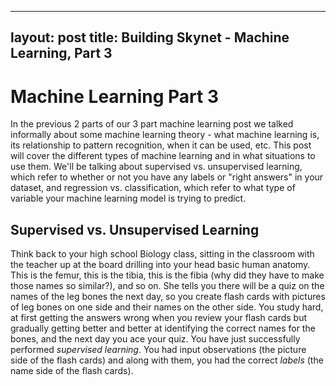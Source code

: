 
---
layout: post
title: Building Skynet - Machine Learning, Part 3
---
# Machine Learning Part 3

In the previous 2 parts of our 3 part machine learning post we talked informally about some machine learning theory - what machine learning is, its relationship to pattern recognition, when it can be used, etc. This post will cover the different types of machine learning and in what situations to use them. We'll be talking about supervised vs. unsupervised learning, which refer to whether or not you have any labels or "right answers" in your dataset, and regression vs. classification, which refer to what type of variable your machine learning model is trying to predict.

## Supervised vs. Unsupervised Learning

Think back to your high school Biology class, sitting in the classroom with the teacher up at the board drilling into your head basic human anatomy. This is the femur, this is the tibia, this is the fibia (why did they have to make those names so similar?), and so on. She tells you there will be a quiz on the names of the leg bones the next day, so you create flash cards with pictures of leg bones on one side and their names on the other side. You study hard, at first getting the answers wrong when you review your flash cards but gradually getting better and better at identifying the correct names for the bones, and the next day you ace your quiz. You have just successfully performed *supervised learning*. You had input observations (the picture side of the flash cards) and along with them, you had the correct *labels* (the name side of the flash cards).
